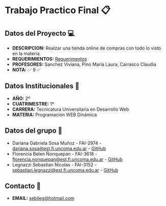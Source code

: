 # Trabajo Practico Final 📋
## Datos del Proyecto 💻
- **DESCRIPCION:** Realzar una tienda online de compras con todo lo visto en la materia.
- **REQUERIMIENTOS:** [Requerimentos](https://drive.google.com/file/d/1H26SaxxDlL0lCAmOXDys3YI-X0ihJHE1/view?usp=sharing)
- **PROFESORES:**  Sanchez Viviana, Pino Maria Laura, Carrasco Claudia
- **NOTA:** :white_check_mark: 9 :white_check_mark:
## Datos Institucionales 📜
- **AÑO:** 2º
- **CUATRIMESTRE:** 1º
- **CARRERA:** Tecnicatura Universitaria en Desarrollo Web
- **MATERIA:** Programacion WEB Dinámica
## Datos del grupo 🤙
- Dariana Gabriela Sosa Muñoz - FAI-2974 - dariana.sosa@est.fi.uncoma.edu.ar - [GitHub](https://github.com/darianasm)
- Florencia Belen Ñonquepan - FAI-3618 - florencia.nonquepan@est.fi.uncoma.edu.ar - [GitHub](https://github.com/florencianionquepan)
- Legnazzi Sebastian Nicolas - FAI-3152 - sebastian.legnazzi@est.fi.uncoma.edu.ar - [GitHub](https://github.com/SebastianLegnazzi)
## Contacto 📧
- **EMAIL:** sebileg@hotmail.com
